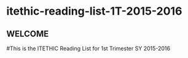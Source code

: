 # itethic-reading-list-1T-2015-2016
## WELCOME 
#This is the ITETHIC Reading List for 1st Trimester SY 2015-2016
